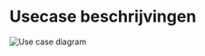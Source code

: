 # Usecase beschrijvingen

![Use case diagram]

[Use case diagram]: http://www.plantuml.com/plantuml/proxy?src=https://raw.githubusercontent.com/Jelmergu/ooad-casus-vagado/master/diagrams/use_cases/use_cases.puml?cache=no